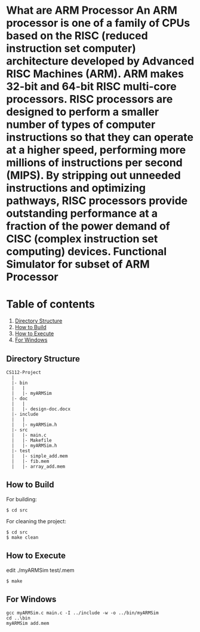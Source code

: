 What are ARM Processor
An ARM processor is one of a family of CPUs based on the RISC (reduced instruction set computer) architecture developed by Advanced RISC Machines (ARM).
ARM makes 32-bit and 64-bit RISC multi-core processors. RISC processors are designed to perform a smaller number of types of computer instructions so that they can operate at a higher speed, performing more millions of instructions per second (MIPS).  By stripping out unneeded instructions and optimizing pathways, RISC processors provide outstanding performance at a fraction of the power demand of CISC (complex instruction set computing) devices.
Functional Simulator for subset of ARM Processor
================================================

# Table of contents
1. [Directory Structure](#directory-structure)
2. [How to Build](#how-to-build)
3. [How to Execute](#how-to-execute)
4. [For Windows](#for-windows)



## <a name="directory-structure">Directory Structure</a>
```
CS112-Project
  |
  |- bin
  |   |
  |   |- myARMSim
  |- doc
  |   |
  |   |- design-doc.docx
  |- include
  |   |
  |   |- myARMSim.h
  |- src
  |   |- main.c
  |   |- Makefile
  |   |- myARMSim.h
  |- test
  |   |- simple_add.mem
  |   |- fib.mem
  |   |- array_add.mem
```

## <a name="how-to-build">How to Build</a>

For building:  
```
$ cd src
```

For cleaning the project:  
```
$ cd src
$ make clean
```


## <a name="how-to-execute">How to Execute</a>
edit
  ./myARMSim test/<filename>.mem  
```
$ make
```

## <a name="for-windows">For Windows</a>
```
gcc myARMSim.c main.c -I ../include -w -o ../bin/myARMSim
cd ..\bin
myARMSim add.mem
```
